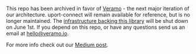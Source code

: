 This repo has been archived in favor of [Veramo](https://veramo.io) - the next major iteration of our architecture. uport-connect will remain available for reference, but is no longer maintained. The [infrastructure backing this library](https://github.com/uport-project/lambda-chasqui) will be shut down on June 1st. If you depend on this repo, or have any questions send us an email at hello@veramo.io. 

For more info check out our [Medium post](https://medium.com/@uPort/veramo-uports-open-source-evolution-d85fa463db1f). 
